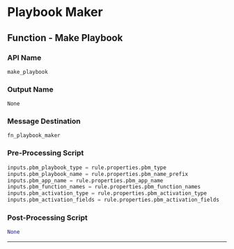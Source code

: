 <!--
    DO NOT MANUALLY EDIT THIS FILE
    THIS FILE IS AUTOMATICALLY GENERATED WITH resilient-sdk codegen
-->

# Playbook Maker

## Function - Make Playbook

### API Name
`make_playbook`

### Output Name
`None`

### Message Destination
`fn_playbook_maker`

### Pre-Processing Script
```python
inputs.pbm_playbook_type = rule.properties.pbm_type
inputs.pbm_playbook_name = rule.properties.pbm_name_prefix
inputs.pbm_app_name = rule.properties.pbm_app_name
inputs.pbm_function_names = rule.properties.pbm_function_names
inputs.pbm_activation_type = rule.properties.pbm_activation_type
inputs.pbm_activation_fields = rule.properties.pbm_activation_fields

```

### Post-Processing Script
```python
None
```

---

